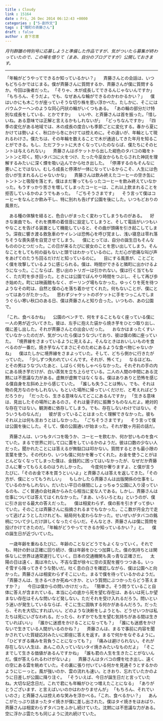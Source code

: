 ```yaml
---
title : Cloudy
link : 15164
date : Fri, 26 Dec 2014 06:12:43 +0000
categories : ["5-創作文"]
tags : ["隣町の斉藤さん"]
draft : false
author : 倉下忠憲
---
```


<em>月刊群雛の特別号に応募しようと準備した作品ですが、気がついたら募集が終わっていたので、この場を借りて（まあ、自分のブログですが）公開しておきます。</em>

<hr />

「年輪がどうやってできるか知っているかい？」
　斉藤さんとの会話は、いつもどちらかではじまる。僕が斉藤さんに質問するか、斉藤さんが僕に質問するか。今回は後者だった。
「そりゃ、木が成長してできるんじゃないんですか」
「もちろん、そうだよ。でも、なぜあんな輪ができるのかわかるかい？」
　僕はいかにも木こりが座っていそうな切り株を思い浮かべた。たしかに、そこにはバウムクーヘンのような同心円状の輪がいくつもある。
「あの輪の部分だけ特別な成長をしている、とかですか」
　いいや、と斉藤さんは首を振った。「惜しいね。ある意味では正解と言えるかもしれないが」
「どっちなんですか」
「四季の変化がある地域では、木の成長の度合いも季節ごとに変化する。春から夏にかけては勢いよく、秋口から冬にかけては控えめに。その違いが、年輪として現れるわけさ。僕たちは、その年輪を数えることで木が通過してきた年月を知ることができる。もし、ただフラットに大きくなっていたのならば、僕たちにそのヒントは与えられない」
　斉藤さんはポケットから出した紺色のタバコの箱をトントンと叩く。短いタバコに火をつけ、たった今巫女からもたらされた神託を理解するみたいに深く煙を吸い込んでから吐き出した。
「停滞するのもそんなに悪いことではない。むしろ成長と停滞が一体になっているからこそ、人生には色合いが生まれるんじゃないかな」
　斉藤さんは飲み終えたコーヒーの空き缶にトントンと吸殻を落とす。僕はまだ奢ってもらったコーヒーを飲み終えていなかった。もうすっかり苦さを増してしまったコーヒーは、これ以上飲まれることを拒否しているかのようでもあった。
「ごちそうさまです」
　そう言って僕はコーヒーをなんとか飲み干し、特に別れも告げず公園を後にした。いつもどおりの風景だ。

　ある種の体験を経ると、色合いがまったく変わってしまうものがある。
　好きな楽曲でも、それを携帯の着信音に設定してしまうと、そして電話がいつもいやなことを告げる装置として機能していると、その曲が頭痛を引き起こしてしまう。深夜に響き渡る救急車のサイレンは恐怖心を呼び覚まし、浅い寝息は零れ落ちそうな喪失感を自覚させてしまう。
　僕にとっては、自分の誕生日もそんなもののひとつだった。この日が来るたびに彼女のことを思い出してしまう。そんなことをしても何の益もないと頭ではわかっているのに。ただ心が悲痛な叫び声をあげてのたうち回るだけだと知っているのに。
　目にする風景が、ことごとく僕を攻撃しているように感じられる。僕は、時間ができると隣町に出かけるようになった。ここならば、思い出のトリガーは引かれない。僕は行く当てもなく、ただ町を歩き回った。ときには公園でぼんやり時間をつぶし、そして再び歩き始めた。町には映画館もなく、ボーリング場もなかった。ゆっくりを死を待つようなその町は、自然と僕の心を落ち着かせてくれた。何もないことが、僕にとってはありがたかった。
　思わずジャケットのポケットに手をつっこんでしまうぐらい寒い秋口のある日、僕は斉藤さんと知り合った。いつもの、あの公園で。

「これ、食べるかね」
　公園のベンチで、何をすることもなく座っている僕に一人の男が近づいてきた。彼は、左手に抱えた袋から焼き芋をひとつ取り出し、僕に差し出した。それが斉藤さんとの出会いだった。
　おなかはまったくすいていなかったのだが、気がついたら僕はうなづいており、彼は僕の隣に座っていた。
「境界線をさまっているように見えるよ。そんなときはおいしいものを食べるのが一番だ。焼き芋なんてまさにそのためにあるような食べ物じゃないかね」
　僕はたしかに境界線をさまよっていた。そして、どちら側かに行きたがっていた。
「少しずつ失われていくんです。それが、怖くて」
　なるほどね、とその男はうなづいたあと、しばらく何もしゃべらなかった。それぞれの手の内にある焼き芋だけが、白い蒸気を立ち上らせている。二人の人間の中間にある沈黙には不思議な力がある。虚無が虚無ではなくなる。僕はありありと恐怖を感じる僕自身を左斜め上から感じていた。
「誰しも失うことは怖い。でも、それは物の見方なのかもしれない。もといた場所に帰っていくだけだ、と考えればどうだろうか」
「だったら、生きる意味なんてどこにあるんですか」
「生きる意味は、見出したその場所にあるのさ。それは量子的に振舞うものなんだよ。絶対的な存在ではない。観測者に依存してしまう。でも、存在しないわけではない。そういうものなんだ」
　彼が言っていることはまったく理解できなかった。彼もそれ以上は何も言おうとはしなかった。
「ごちそうさまです」
　そう言って僕は公園を後にした。そして、僕の公園通いが始まった。それが数ヶ月前の話だ。

　斉藤さんは、いつもタバコを吸うか、コーヒーを飲むか、何か甘いものを食べていた。まるで世界に対して口に蓋をしているかのようだ。彼は口数の少ない人だった。聞かれたことには答えるが無駄口は叩かない。質問するときも最小限の言葉を使う。その代わり、いつも僕に何かを奢ってくれた。お金を使うことがほとんどなくなってしまった僕は、金銭的に困ってはいなかったが、なぜだか斉藤さんに奢ってもらえるのはうれしかった。
　今度何か奢りますよ、と僕が言うたびに、「そのお金で本を買うといいよ」と斉藤さんは答えを返してきた。「その方が、僕にとってもうれしい」
　もしかしたら斉藤さんは出版関係の仕事をしているのかもしれない。だいたい平日の昼間にしょっちゅう公園に入り浸っているのも、ごく普通の会社員からみたら相当に変な人である。しかし、斉藤さんは仕事については答えてはくれなかった。「まあ、いろいろとね」というのが、僕に引き出せる最大の答えだった。
　僕は相変わらず、僕の影を引きずって歩いていた。そのことは斉藤さんに指摘されるまでもなかった。ここ数が月全力で走って逃げようとしたけれども、結局何も変わらなかった。せいぜいがタバコの銘柄について少しだけ詳しくなったぐらいだ。そんなとき、斉藤さんは僕に質問を投げかけてきたのだ。「年輪がどうやってできるか知っているかい？」と。
　僕の誕生日が近づいていた。

　一歳年齢を重ねるたびに、年齢のことなどどうでもよくなっていく。それでも、時計の針は正確に回り続け、僕は年齢をひとつ加算した。僕の気持ちとは関係なしに世界は通常運行していく。日本の交通機関も真っ青な正確さだ。
　太陽の日は遠く、風は冷たい。不吉な雲が徐々に空の支配を握りつつある。いっそ雪すら降ってきそうな勢いだ。吐く息の白さを確認しながら、僕は公園へと向かった。斉藤さんは相変わらずそこにいた。まるで僕を待っているかのようだ。
「斉藤さんは、生きるべきか死ぬべきか、という質問にぶつかったらどう答えますか？」
　今日は僕からの問いかけだった。
「簡単さ。そう問うていること自体に答えが含まれている。本当に心の底から死を望む存在は、あるいは死しか望まない存在はそんな問いなど発しない。ただそれを受け入れるだろう。問いという迷いが発生しているならば、そこに生に固執する何かがあるんだろう。だったら、それを大切にすればいい。どのような決断をしようとも、どうせいつかは私たちは死にいざなわれる。だったら、わずかでも生を望む気持ちがある間は生きていればいい」
「誰かに迷惑をかけることになっても？」
「誰にも迷惑をかけないで生きている人間がいるのかね？」
　斉藤さんは、まるで事前に内容を聞かされていた質疑応対みたいに即座に答えを返す。まるで何かをなぞるように。
「ひどすぎる痛みを背負うことになっても？」
「痛みは避けられない。それが存在しない人生は、あんこの入っていないタイ焼きみたいなものだよ」
「そこまでして生きる価値があるんですかね」
「誰も君の人生を生きたことがないんだ。僕が答えられるわけがないよ」
　斉藤さんはタバコの煙を吐き出し、遠くの空にある雲を眺めていた。その裏に張り付いている何かを見通そうとするかのようにじーっと。風が強いのか、雲の流れも速い。ときおり、忘れていたかのように日差しが公園に降り注ぐ。
「そういえば、今日が誕生日だと言っていたね。大切な記念日だ。これで君にも年輪がひとつ増えたことになる」
「ありがとうございます、と言えばいいのかはわかりませんが」
「もちろん、それでいいのさ」と斉藤さんは控えめな笑みを浮かべる。「これ、食べるかい？」
　あんこがたっぷり詰まったタイ焼きが僕に差し出された。僕はタイ焼きをほおばり、斉藤さんは相変わらずタバコをふかし続けていた。沈黙には不思議な力がある。空に浮かぶ雲たちも同じように流れ続けていた。